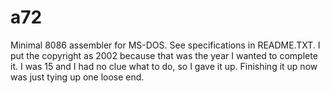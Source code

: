 # a72
Minimal 8086 assembler for MS-DOS.  See specifications in README.TXT.
I put the copyright as 2002 because that was the year I wanted to complete it.  I was 15 and I had no clue what to do, so I gave it up.  Finishing it up now was just tying up one loose end.
